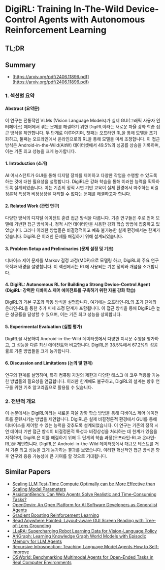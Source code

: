 # DigiRL: Training In-The-Wild Device-Control Agents with Autonomous Reinforcement Learning
## TL;DR
## Summary
- [https://arxiv.org/pdf/2406.11896.pdf](https://arxiv.org/pdf/2406.11896.pdf)

### 1. 섹션별 요약

#### Abstract (요약문)

이 연구는 전통적인 VLMs (Vision Language Models)가 실제 GUI(그래픽 사용자 인터페이스) 제어에서 겪는 문제를 해결하기 위한 DigiRL이라는 새로운 자율 강화 학습 접근 방식을 제안합니다. 두 단계로 이루어지며, 첫째는 오프라인 RL을 통해 모델을 초기화하고, 둘째는 오프라인에서 온라인으로의 RL을 통해 모델을 미세 조정합니다. 이 접근 방식은 Android-in-the-Wild(AitW) 데이터셋에서 49.5%의 성공률 상승을 기록하며, 이는 기존 최고 성능을 크게 능가합니다.

#### 1. Introduction (소개)

AI 어시스턴트가 GUI를 통해 디지털 장치를 제어하고 다양한 작업을 수행할 수 있도록 하는 것에 대한 필요성을 설명합니다. DigiRL은 강화 학습을 통해 이러한 능력을 획득하도록 설계되었습니다. 이는 기존의 정적 시연 기반 교육이 실제 환경에서 마주하는 비결정론적 특성과 비정상성을 처리할 수 없다는 문제를 해결하고자 합니다.

#### 2. Related Work (관련 연구)

다양한 방식의 디지털 에이전트 훈련 접근 방식을 다룹니다. 기존 연구들은 주로 언어 모델에 기반한 접근 방식이나, 정적 시연 데이터만을 사용한 강화 학습 방법에 집중하고 있었습니다. 그러나 이러한 방법들은 비결정적이고 예측 불가능한 실제 환경에서는 한계가 있습니다. DigiRL은 이러한 문제를 해결하기 위해 설계되었습니다.

#### 3. Problem Setup and Preliminaries (문제 설정 및 기초)

디바이스 제어 문제를 Markov 결정 과정(MDP)으로 모델링 하고, DigiRL의 주요 연구 목적과 배경을 설명합니다. 이 섹션에서는 RL에 사용되는 기본 정의와 개념을 소개합니다.

#### 4. DigiRL: Autonomous RL for Building a Strong Device-Control Agent (DigiRL: 강력한 디바이스 제어 에이전트를 구축하기 위한 자율 강화 학습)

DigiRL의 기본 구조와 작동 방식을 설명합니다. 여기에는 오프라인-RL의 초기 단계와 온라인-RL을 통한 추가 미세 조정 단계가 포함됩니다. 이 접근 방식을 통해 DigiRL은 높은 성공률을 달성할 수 있으며, 이는 기존 최고 성능을 상회합니다.

#### 5. Experimental Evaluation (실험 평가)

DigiRL을 사용하여 Android-in-the-Wild 데이터셋에서 다양한 지시문 수행을 평가하고, 그 성능을 다른 최신 에이전트와 비교합니다. DigiRL은 38.5%에서 67.2%의 성공률로 기존 방법들을 크게 능가합니다.

#### 6. Discussion and Limitations (논의 및 한계)

연구의 한계를 설명하며, 특히 컴퓨팅 자원의 제한과 다양한 태스크 에 코우 적용할 가능한 방법들의 필요성을 언급합니다. 이러한 한계에도 불구하고, DigiRL의 설계는 향후 연구를 위한 기초 알고리즘으로 활용될 수 있습니다.

### 2. 전반적 개요

이 논문에서는 DigiRL이라는 새로운 자율 강화 학습 방법을 통해 디바이스 제어 에이전트를 훈련시키는 방법을 제안합니다. DigiRL은 실제 비결정론적 환경에서 GUI를 통해 디바이스를 제어할 수 있는 능력을 갖추도록 설계되었습니다. 이 연구는 기존의 정적 시연 데이터 기반 접근 방식이 비결정론적 특성과 비정상성을 처리하는 데 한계가 있음을 지적하며, DigiRL은 이를 해결하기 위해 두 단계의 학습 과정(오프라인-RL과 온라인-RL)을 제안합니다. DigiRL은 Android-in-the-Wild 데이터셋에서 대규모 테스트를 거쳐 기존 최고 성능을 크게 능가하는 결과를 보였습니다. 이러한 혁신적인 접근 방식은 향후 연구와 응용 가능성에 큰 기여를 할 것으로 기대됩니다.

## Similar Papers
- [Scaling LLM Test-Time Compute Optimally can be More Effective than Scaling Model Parameters](2408.03314.md)
- [AssistantBench: Can Web Agents Solve Realistic and Time-Consuming Tasks?](2407.15711.md)
- [OpenDevin: An Open Platform for AI Software Developers as Generalist Agents](2407.16741.md)
- [Gradient Boosting Reinforcement Learning](2407.08250.md)
- [Read Anywhere Pointed: Layout-aware GUI Screen Reading with Tree-of-Lens Grounding](2406.19263.md)
- [LLaRA: Supercharging Robot Learning Data for Vision-Language Policy](2406.20095.md)
- [AriGraph: Learning Knowledge Graph World Models with Episodic Memory for LLM Agents](2407.04363.md)
- [Recursive Introspection: Teaching Language Model Agents How to Self-Improve](2407.18219.md)
- [OSWorld: Benchmarking Multimodal Agents for Open-Ended Tasks in Real Computer Environments](2404.07972.md)

